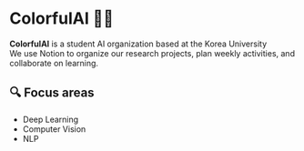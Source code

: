 # ColorfulAI 🎨🤖

**ColorfulAI** is a student AI organization based at the Korea University  
We use Notion to organize our research projects, plan weekly activities, and collaborate on learning.

## 🔍 Focus areas
- Deep Learning  
- Computer Vision  
- NLP  

